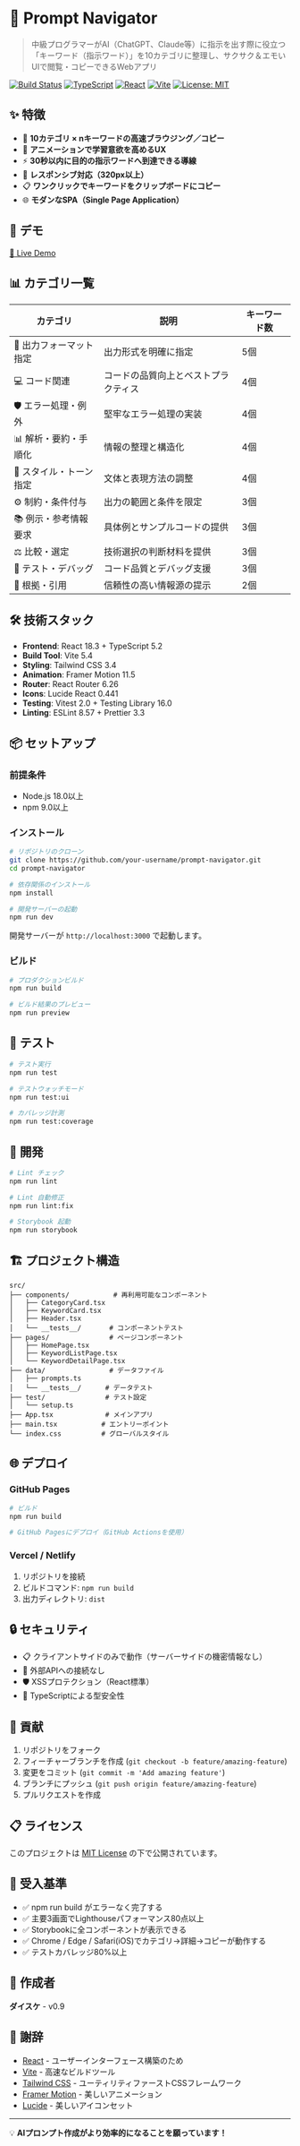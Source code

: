 # 🚀 Prompt Navigator

> 中級プログラマーがAI（ChatGPT、Claude等）に指示を出す際に役立つ「キーワード（指示ワード）」を10カテゴリに整理し、サクサク＆エモいUIで閲覧・コピーできるWebアプリ

[![Build Status](https://img.shields.io/badge/build-passing-brightgreen)](https://github.com/your-username/prompt-navigator)
[![TypeScript](https://img.shields.io/badge/TypeScript-5.2-blue)](https://www.typescriptlang.org/)
[![React](https://img.shields.io/badge/React-18.3-blue)](https://reactjs.org/)
[![Vite](https://img.shields.io/badge/Vite-5.4-purple)](https://vitejs.dev/)
[![License: MIT](https://img.shields.io/badge/License-MIT-yellow.svg)](https://opensource.org/licenses/MIT)

## ✨ 特徴

- 🎯 **10カテゴリ × nキーワードの高速ブラウジング／コピー**
- 🎨 **アニメーションで学習意欲を高めるUX**
- ⚡ **30秒以内に目的の指示ワードへ到達できる導線**
- 📱 **レスポンシブ対応（320px以上）**
- 📋 **ワンクリックでキーワードをクリップボードにコピー**
- 🌐 **モダンなSPA（Single Page Application）**

## 🎥 デモ

[🔗 Live Demo](https://your-username.github.io/prompt-navigator) 

## 📊 カテゴリ一覧

| カテゴリ | 説明 | キーワード数 |
|---------|------|-------------|
| 📝 出力フォーマット指定 | 出力形式を明確に指定 | 5個 |
| 💻 コード関連 | コードの品質向上とベストプラクティス | 4個 |
| 🛡️ エラー処理・例外 | 堅牢なエラー処理の実装 | 4個 |
| 📊 解析・要約・手順化 | 情報の整理と構造化 | 4個 |
| 🎨 スタイル・トーン指定 | 文体と表現方法の調整 | 4個 |
| ⚙️ 制約・条件付与 | 出力の範囲と条件を限定 | 3個 |
| 📚 例示・参考情報要求 | 具体例とサンプルコードの提供 | 3個 |
| ⚖️ 比較・選定 | 技術選択の判断材料を提供 | 3個 |
| 🔧 テスト・デバッグ | コード品質とデバッグ支援 | 3個 |
| 📖 根拠・引用 | 信頼性の高い情報源の提示 | 2個 |

## 🛠 技術スタック

- **Frontend**: React 18.3 + TypeScript 5.2
- **Build Tool**: Vite 5.4
- **Styling**: Tailwind CSS 3.4
- **Animation**: Framer Motion 11.5
- **Router**: React Router 6.26
- **Icons**: Lucide React 0.441
- **Testing**: Vitest 2.0 + Testing Library 16.0
- **Linting**: ESLint 8.57 + Prettier 3.3

## 📦 セットアップ

### 前提条件

- Node.js 18.0以上
- npm 9.0以上

### インストール

```bash
# リポジトリのクローン
git clone https://github.com/your-username/prompt-navigator.git
cd prompt-navigator

# 依存関係のインストール
npm install

# 開発サーバーの起動
npm run dev
```

開発サーバーが `http://localhost:3000` で起動します。

### ビルド

```bash
# プロダクションビルド
npm run build

# ビルド結果のプレビュー
npm run preview
```

## 🧪 テスト

```bash
# テスト実行
npm run test

# テストウォッチモード
npm run test:ui

# カバレッジ計測
npm run test:coverage
```

## 📝 開発

```bash
# Lint チェック
npm run lint

# Lint 自動修正
npm run lint:fix

# Storybook 起動
npm run storybook
```

## 🏗 プロジェクト構造

```
src/
├── components/           # 再利用可能なコンポーネント
│   ├── CategoryCard.tsx
│   ├── KeywordCard.tsx
│   ├── Header.tsx
│   └── __tests__/       # コンポーネントテスト
├── pages/               # ページコンポーネント
│   ├── HomePage.tsx
│   ├── KeywordListPage.tsx
│   └── KeywordDetailPage.tsx
├── data/                # データファイル
│   ├── prompts.ts
│   └── __tests__/      # データテスト
├── test/               # テスト設定
│   └── setup.ts
├── App.tsx             # メインアプリ
├── main.tsx           # エントリーポイント
└── index.css          # グローバルスタイル
```

## 🌐 デプロイ

### GitHub Pages

```bash
# ビルド
npm run build

# GitHub Pagesにデプロイ（GitHub Actionsを使用）
```

### Vercel / Netlify

1. リポジトリを接続
2. ビルドコマンド: `npm run build`
3. 出力ディレクトリ: `dist`

## 🔒 セキュリティ

- 📋 クライアントサイドのみで動作（サーバーサイドの機密情報なし）
- 🔐 外部APIへの接続なし
- 🛡️ XSSプロテクション（React標準）
- 📝 TypeScriptによる型安全性

## 🤝 貢献

1. リポジトリをフォーク
2. フィーチャーブランチを作成 (`git checkout -b feature/amazing-feature`)
3. 変更をコミット (`git commit -m 'Add amazing feature'`)
4. ブランチにプッシュ (`git push origin feature/amazing-feature`)
5. プルリクエストを作成

## 📋 ライセンス

このプロジェクトは [MIT License](LICENSE) の下で公開されています。

## 🎯 受入基準

- ✅ npm run build がエラーなく完了する
- ✅ 主要3画面でLighthouseパフォーマンス80点以上
- ✅ Storybookに全コンポーネントが表示できる
- ✅ Chrome / Edge / Safari(iOS)でカテゴリ→詳細→コピーが動作する
- ✅ テストカバレッジ80%以上

## 👥 作成者

**ダイスケ** - v0.9

## 🙏 謝辞

- [React](https://reactjs.org/) - ユーザーインターフェース構築のため
- [Vite](https://vitejs.dev/) - 高速なビルドツール
- [Tailwind CSS](https://tailwindcss.com/) - ユーティリティファーストCSSフレームワーク
- [Framer Motion](https://www.framer.com/motion/) - 美しいアニメーション
- [Lucide](https://lucide.dev/) - 美しいアイコンセット

---

💡 **AIプロンプト作成がより効率的になることを願っています！** 